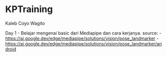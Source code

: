 # KPTraining
Kaleb Coyo Wagito

Day 1 - Belajar mengenai basic dari Mediapipe dan cara kerjanya.
source: - https://ai.google.dev/edge/mediapipe/solutions/vision/pose_landmarker
        - https://ai.google.dev/edge/mediapipe/solutions/vision/pose_landmarker/android
